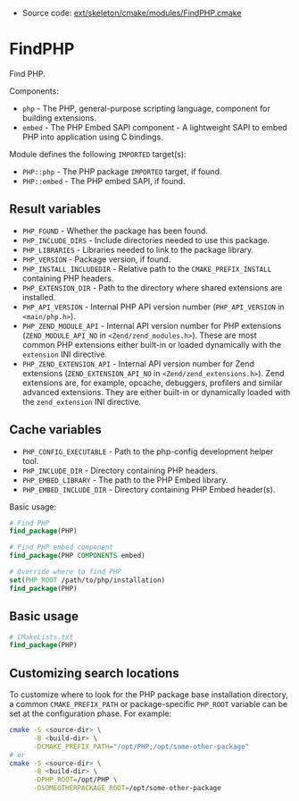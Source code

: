 <!-- This is auto-generated file. -->
* Source code: [ext/skeleton/cmake/modules/FindPHP.cmake](https://github.com/petk/php-build-system/blob/master/cmake/ext/skeleton/cmake/modules/FindPHP.cmake)

# FindPHP

Find PHP.

Components:

* `php` - The PHP, general-purpose scripting language, component for building
  extensions.
* `embed` - The PHP Embed SAPI component - A lightweight SAPI to embed PHP into
  application using C bindings.

Module defines the following `IMPORTED` target(s):

* `PHP::php` - The PHP package `IMPORTED` target, if found.
* `PHP::embed` - The PHP embed SAPI, if found.

## Result variables

* `PHP_FOUND` - Whether the package has been found.
* `PHP_INCLUDE_DIRS` - Include directories needed to use this package.
* `PHP_LIBRARIES` - Libraries needed to link to the package library.
* `PHP_VERSION` - Package version, if found.
* `PHP_INSTALL_INCLUDEDIR` - Relative path to the `CMAKE_PREFIX_INSTALL`
  containing PHP headers.
* `PHP_EXTENSION_DIR` - Path to the directory where shared extensions are
  installed.
* `PHP_API_VERSION` - Internal PHP API version number (`PHP_API_VERSION` in
  `<main/php.h>`).
* `PHP_ZEND_MODULE_API` - Internal API version number for PHP extensions
  (`ZEND_MODULE_API_NO` in `<Zend/zend_modules.h>`). These are most common PHP
  extensions either built-in or loaded dynamically with the `extension` INI
  directive.
* `PHP_ZEND_EXTENSION_API` - Internal API version number for Zend extensions
  (`ZEND_EXTENSION_API_NO` in `<Zend/zend_extensions.h>`). Zend extensions are,
  for example, opcache, debuggers, profilers and similar advanced extensions.
  They are either built-in or dynamically loaded with the `zend_extension` INI
  directive.

## Cache variables

* `PHP_CONFIG_EXECUTABLE` - Path to the php-config development helper tool.
* `PHP_INCLUDE_DIR` - Directory containing PHP headers.
* `PHP_EMBED_LIBRARY` - The path to the PHP Embed library.
* `PHP_EMBED_INCLUDE_DIR` - Directory containing PHP Embed header(s).

Basic usage:

```cmake
# Find PHP
find_package(PHP)

# Find PHP embed component
find_package(PHP COMPONENTS embed)

# Override where to find PHP
set(PHP_ROOT /path/to/php/installation)
find_package(PHP)
```

## Basic usage

```cmake
# CMakeLists.txt
find_package(PHP)
```

## Customizing search locations

To customize where to look for the PHP package base
installation directory, a common `CMAKE_PREFIX_PATH` or
package-specific `PHP_ROOT` variable can be set at
the configuration phase. For example:

```sh
cmake -S <source-dir> \
      -B <build-dir> \
      -DCMAKE_PREFIX_PATH="/opt/PHP;/opt/some-other-package"
# or
cmake -S <source-dir> \
      -B <build-dir> \
      -DPHP_ROOT=/opt/PHP \
      -DSOMEOTHERPACKAGE_ROOT=/opt/some-other-package
```
